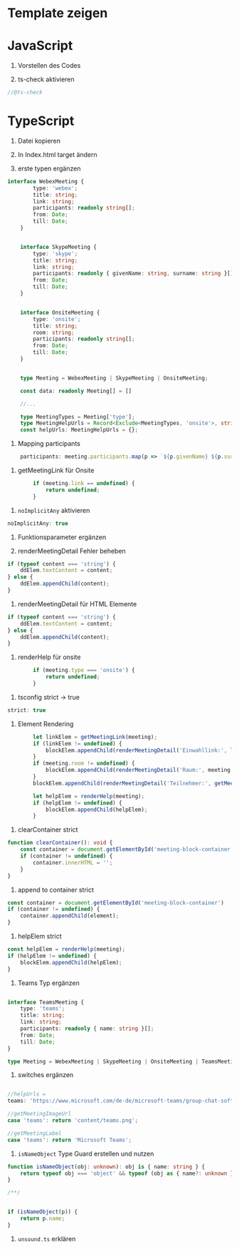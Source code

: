 # Template zeigen

# JavaScript

1. Vorstellen des Codes

1. ts-check aktivieren
```typescript
//@ts-check
```

# TypeScript

1. Datei kopieren

1. In Index.html target ändern

1. erste typen ergänzen

```typescript
interface WebexMeeting {
        type: 'webex';
        title: string;
        link: string;
        participants: readonly string[];
        from: Date;
        till: Date;
    }


    interface SkypeMeeting {
        type: 'skype';
        title: string;
        link: string;
        participants: readonly { givenName: string, surname: string }[];
        from: Date;
        till: Date;
    }


    interface OnsiteMeeting {
        type: 'onsite';
        title: string;
        room: string;
        participants: readonly string[];
        from: Date;
        till: Date;
    }


    type Meeting = WebexMeeting | SkypeMeeting | OnsiteMeeting;

    const data: readonly Meeting[] = []

    //...

    type MeetingTypes = Meeting['type'];
    type MeetingHelpUrls = Record<Exclude<MeetingTypes, 'onsite'>, string>;
    const helpUrls: MeetingHelpUrls = {};


```

1. Mapping participants

```typescript
    participants: meeting.participants.map(p => `${p.givenName} ${p.surname}`)
```

1. getMeetingLink für Onsite

```typescript
        if (meeting.link == undefined) {
            return undefined;
        }
```

1. `noImplicitAny` aktivieren

```typescript
noImplicitAny: true
```

1. Funktionsparameter ergänzen

1. renderMeetingDetail Fehler beheben

```typescript
if (typeof content === 'string') {
    ddElem.textContent = content;
} else {
    ddElem.appendChild(content);
}
```

1. renderMeetingDetail für HTML Elemente

```typescript
if (typeof content === 'string') {
    ddElem.textContent = content;
} else {
    ddElem.appendChild(content);
}
```

1. renderHelp für onsite
```typescript
        if (meeting.type === 'onsite') {
            return undefined;
        }
```

1. tsconfig strict -> true

```typescript
strict: true
```

1. Element Rendering

```typescript
        let linkElem = getMeetingLink(meeting);
        if (linkElem != undefined) {
            blockElem.appendChild(renderMeetingDetail('Einwahllink:', linkElem));
        }
        if (meeting.room != undefined) {
            blockElem.appendChild(renderMeetingDetail('Raum:', meeting.room));
        }
        blockElem.appendChild(renderMeetingDetail('Teilnehmer:', getMeetingParticipants(meeting)));

        let helpElem = renderHelp(meeting);
        if (helpElem != undefined) {
            blockElem.appendChild(helpElem);
        }
```

1. clearContainer strict

```typescript
function clearContainer(): void {
    const container = document.getElementById('meeting-block-container');
    if (container != undefined) {
        container.innerHTML = '';
    }
}
```

1. append to container strict

```typescript
const container = document.getElementById('meeting-block-container')
if (container != undefined) {
    container.appendChild(element);
}
```


1. helpElem strict

```typescript
const helpElem = renderHelp(meeting);
if (helpElem != undefined) {
    blockElem.appendChild(helpElem);
}
```



1. Teams Typ ergänzen

```typescript

interface TeamsMeeting {
    type: 'teams';
    title: string;
    link: string;
    participants: readonly { name: string }[];
    from: Date;
    till: Date;
}

type Meeting = WebexMeeting | SkypeMeeting | OnsiteMeeting | TeamsMeeting;
```

1. switches ergänzen

```typescript

//helpUrls = 
teams: 'https://www.microsoft.com/de-de/microsoft-teams/group-chat-software',

//getMeetingImageUrl
case 'teams': return 'content/teams.png';

//getMeetingLabel
case 'teams': return 'Microsoft Teams';


```

1. `isNameObject` Type Guard  erstellen und nutzen

```typescript
function isNameObject(obj: unknown): obj is { name: string } {
    return typeof obj === 'object' && typeof (obj as { name?: unknown }).name === 'string';
}

/**/


if (isNameObject(p)) {
    return p.name;
}
```

1. `unsound.ts` erklären